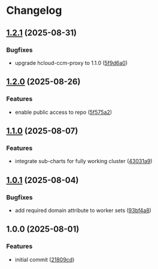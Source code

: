 # Changelog

## [1.2.1](https://github.com/cloudhippie/hcloud-cluster/compare/v1.2.0...v1.2.1) (2025-08-31)


### Bugfixes

* upgrade hcloud-ccm-proxy to 1.1.0 ([5f9d6a0](https://github.com/cloudhippie/hcloud-cluster/commit/5f9d6a07d224dbb9f70b2fdf1aba1734edc7a7c6))

## [1.2.0](https://github.com/cloudhippie/hcloud-cluster/compare/v1.1.0...v1.2.0) (2025-08-26)


### Features

* enable public access to repo ([5f575a2](https://github.com/cloudhippie/hcloud-cluster/commit/5f575a2aa7331b807ecd2815a26f196390969885))

## [1.1.0](https://github.com/cloudhippie/hcloud-cluster/compare/v1.0.1...v1.1.0) (2025-08-07)


### Features

* integrate sub-charts for fully working cluster ([43031a9](https://github.com/cloudhippie/hcloud-cluster/commit/43031a9c693077845dc3894f9f03961106eaeeed))

## [1.0.1](https://github.com/cloudhippie/hcloud-cluster/compare/v1.0.0...v1.0.1) (2025-08-04)


### Bugfixes

* add required domain attribute to worker sets ([93bf4a8](https://github.com/cloudhippie/hcloud-cluster/commit/93bf4a80b5c2971df6109d72b0746a4f3c659456))

## 1.0.0 (2025-08-01)


### Features

* initial commit ([21809cd](https://github.com/cloudhippie/hcloud-cluster/commit/21809cdb3688e6763396e8fc5d6717ee02f40aa0))
